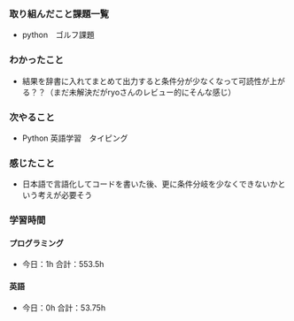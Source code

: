 ### 取り組んだこと課題一覧
- python　ゴルフ課題
### わかったこと
- 結果を辞書に入れてまとめて出力すると条件分が少なくなって可読性が上がる？？（まだ未解決だがryoさんのレビュー的にそんな感じ）
### 次やること
- Python  英語学習　タイピング
### 感じたこと
- 日本語で言語化してコードを書いた後、更に条件分岐を少なくできないかという考えが必要そう
### 学習時間
#### プログラミング
- 今日：1h 合計：553.5h
#### 英語
- 今日：0h 合計：53.75h